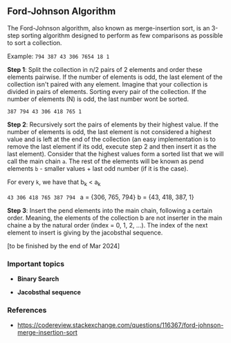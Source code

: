 ## Ford-Johnson Algorithm

The Ford-Johnson algorithm, also known as merge-insertion sort, is an 3-step sorting algorithm designed to perform as few comparisons as possible to sort a collection.

Example:
``794 387 43 306 7654 18 1`` 

**Step 1**: Split the collection in n/2 pairs of 2 elements and order these elements pairwise. If the number of elements is odd, the last element of the collection isn't paired with any element. Imagine that your collection is divided in pairs of elements. Sorting every pair of the collection. If the number of elements (N) is odd, the last number wont be sorted.

``387 794 43 306 418 765 1``

**Step 2**: Recursively sort the pairs of elements by their highest value. If the number of elements is odd, the last element is not considered a highest value and is left at the end of the collection (an easy implementation is to remove the last element if its odd, execute step 2 and then insert it as the last element). Consider that the highest values form a sorted list that we will call the main chain ``a``. The rest of the elements will be known as pend elements ``b`` - smaller values + last odd number (if it is the case).

For every ``k``, we have that b<sub>k</sub> < a<sub>k</sub>

``43 306 418 765 387 794 ``
a = {306, 765, 794}
b = {43, 418, 387, 1}

**Step 3**: Insert the pend elements into the main chain, following a certain order. Meaning, the elements of the collection b are not inserter in the main chaine a by the natural order (index = 0, 1, 2, ...). The index of the next element to insert is giving by the jacobsthal sequence.

[to be finished by the end of Mar 2024]

### Important topics

- **Binary Search**

- **Jacobsthal sequence**

### References

- https://codereview.stackexchange.com/questions/116367/ford-johnson-merge-insertion-sort
